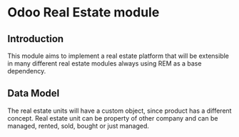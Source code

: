 # Odoo Real Estate module

## Introduction

This module aims to implement a real estate platform that will be extensible in many different real estate modules always using REM as a base dependency.

## Data Model

The real estate units will have a custom object, since product has a different concept.
Real estate unit can be property of other company and can be managed, rented, sold, bought or just managed.
